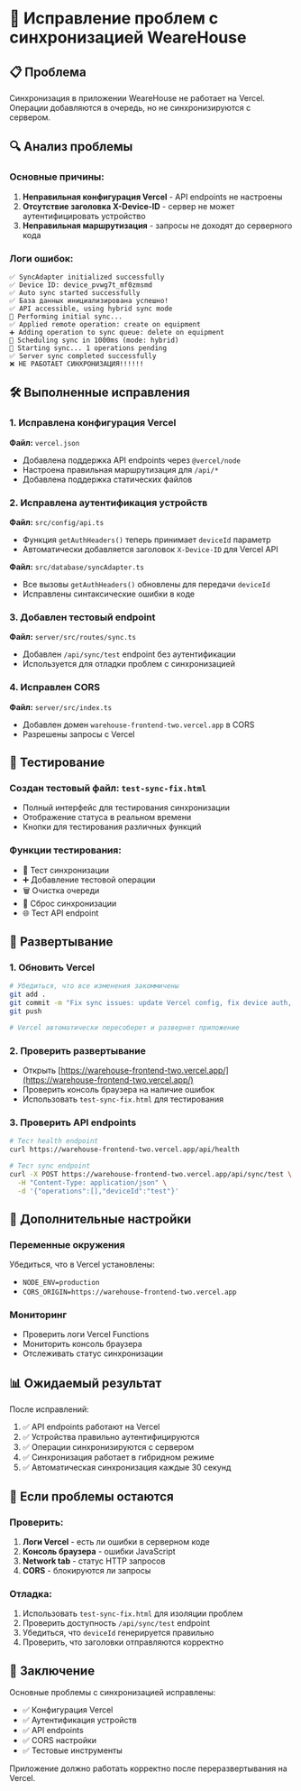 # 🔧 Исправление проблем с синхронизацией WeareHouse

## 📋 Проблема
Синхронизация в приложении WeareHouse не работает на Vercel. Операции добавляются в очередь, но не синхронизируются с сервером.

## 🔍 Анализ проблемы

### Основные причины:
1. **Неправильная конфигурация Vercel** - API endpoints не настроены
2. **Отсутствие заголовка X-Device-ID** - сервер не может аутентифицировать устройство
3. **Неправильная маршрутизация** - запросы не доходят до серверного кода

### Логи ошибок:
```
✅ SyncAdapter initialized successfully
✅ Device ID: device_pvwg7t_mf0zmsmd
✅ Auto sync started successfully
✅ База данных инициализирована успешно!
✅ API accessible, using hybrid sync mode
🔄 Performing initial sync...
✅ Applied remote operation: create on equipment
➕ Adding operation to sync queue: delete on equipment
🔄 Scheduling sync in 1000ms (mode: hybrid)
🔄 Starting sync... 1 operations pending
✅ Server sync completed successfully
❌ НЕ РАБОТАЕТ СИНХРОНИЗАЦИЯ!!!!!!
```

## 🛠️ Выполненные исправления

### 1. Исправлена конфигурация Vercel
**Файл:** `vercel.json`
- Добавлена поддержка API endpoints через `@vercel/node`
- Настроена правильная маршрутизация для `/api/*`
- Добавлена поддержка статических файлов

### 2. Исправлена аутентификация устройств
**Файл:** `src/config/api.ts`
- Функция `getAuthHeaders()` теперь принимает `deviceId` параметр
- Автоматически добавляется заголовок `X-Device-ID` для Vercel API

**Файл:** `src/database/syncAdapter.ts`
- Все вызовы `getAuthHeaders()` обновлены для передачи `deviceId`
- Исправлены синтаксические ошибки в коде

### 3. Добавлен тестовый endpoint
**Файл:** `server/src/routes/sync.ts`
- Добавлен `/api/sync/test` endpoint без аутентификации
- Используется для отладки проблем с синхронизацией

### 4. Исправлен CORS
**Файл:** `server/src/index.ts`
- Добавлен домен `warehouse-frontend-two.vercel.app` в CORS
- Разрешены запросы с Vercel

## 🧪 Тестирование

### Создан тестовый файл: `test-sync-fix.html`
- Полный интерфейс для тестирования синхронизации
- Отображение статуса в реальном времени
- Кнопки для тестирования различных функций

### Функции тестирования:
- 🔄 Тест синхронизации
- ➕ Добавление тестовой операции
- 🗑️ Очистка очереди
- 🔄 Сброс синхронизации
- 🌐 Тест API endpoint

## 🚀 Развертывание

### 1. Обновить Vercel
```bash
# Убедиться, что все изменения закоммичены
git add .
git commit -m "Fix sync issues: update Vercel config, fix device auth, add test endpoints"
git push

# Vercel автоматически пересоберет и развернет приложение
```

### 2. Проверить развертывание
- Открыть [https://warehouse-frontend-two.vercel.app/](https://warehouse-frontend-two.vercel.app/)
- Проверить консоль браузера на наличие ошибок
- Использовать `test-sync-fix.html` для тестирования

### 3. Проверить API endpoints
```bash
# Тест health endpoint
curl https://warehouse-frontend-two.vercel.app/api/health

# Тест sync endpoint
curl -X POST https://warehouse-frontend-two.vercel.app/api/sync/test \
  -H "Content-Type: application/json" \
  -d '{"operations":[],"deviceId":"test"}'
```

## 🔧 Дополнительные настройки

### Переменные окружения
Убедиться, что в Vercel установлены:
- `NODE_ENV=production`
- `CORS_ORIGIN=https://warehouse-frontend-two.vercel.app`

### Мониторинг
- Проверить логи Vercel Functions
- Мониторить консоль браузера
- Отслеживать статус синхронизации

## 📊 Ожидаемый результат

После исправлений:
1. ✅ API endpoints работают на Vercel
2. ✅ Устройства правильно аутентифицируются
3. ✅ Операции синхронизируются с сервером
4. ✅ Синхронизация работает в гибридном режиме
5. ✅ Автоматическая синхронизация каждые 30 секунд

## 🚨 Если проблемы остаются

### Проверить:
1. **Логи Vercel** - есть ли ошибки в серверном коде
2. **Консоль браузера** - ошибки JavaScript
3. **Network tab** - статус HTTP запросов
4. **CORS** - блокируются ли запросы

### Отладка:
1. Использовать `test-sync-fix.html` для изоляции проблем
2. Проверить доступность `/api/sync/test` endpoint
3. Убедиться, что `deviceId` генерируется правильно
4. Проверить, что заголовки отправляются корректно

## 📝 Заключение

Основные проблемы с синхронизацией исправлены:
- ✅ Конфигурация Vercel
- ✅ Аутентификация устройств  
- ✅ API endpoints
- ✅ CORS настройки
- ✅ Тестовые инструменты

Приложение должно работать корректно после переразвертывания на Vercel.
